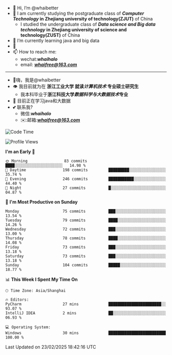 - 👋 Hi, I’m @whaibetter
- 👀 I am currently studying the postgraduate class of ***Computer Technology* in Zhejiang university of technology(ZJUT)** of China
  -  I studied the undergraduate class of ***Data science and Big data technology* in Zhejiang university of science and technology(ZUST)** of China
- 🌱 I’m currently learning java and big data
- 💞️ 
- 📫 How to reach me: 
  - wechat:***whaihalo***
  - email: ***whaifree@163.com***
 ------------------------
- 👋嗨，我是@whaibetter
- 👁 我目前就为在 **浙江工业大学 就读*计算机技术* 专业硕士研究生**
  - 我本科毕业于**浙江科技大学*数据科学与大数据技术*专业**
- 🌴 目前正在学习java和大数据
- 💕 联系我?
  - 微信:***whaihalo***
  - ✉️:邮箱:***whaifree@163.com***

<!--START_SECTION:waka-->
![Code Time](http://img.shields.io/badge/Code%20Time-666%20hrs%2026%20mins-blue)

![Profile Views](http://img.shields.io/badge/Profile%20Views-1-blue)

**I'm an Early 🐤** 

```text
🌞 Morning                83 commits          ████░░░░░░░░░░░░░░░░░░░░░   14.98 % 
🌆 Daytime                198 commits         █████████░░░░░░░░░░░░░░░░   35.74 % 
🌃 Evening                246 commits         ███████████░░░░░░░░░░░░░░   44.40 % 
🌙 Night                  27 commits          █░░░░░░░░░░░░░░░░░░░░░░░░   04.87 % 
```
📅 **I'm Most Productive on Sunday** 

```text
Monday                   75 commits          ███░░░░░░░░░░░░░░░░░░░░░░   13.54 % 
Tuesday                  79 commits          ████░░░░░░░░░░░░░░░░░░░░░   14.26 % 
Wednesday                72 commits          ███░░░░░░░░░░░░░░░░░░░░░░   13.00 % 
Thursday                 78 commits          ████░░░░░░░░░░░░░░░░░░░░░   14.08 % 
Friday                   73 commits          ███░░░░░░░░░░░░░░░░░░░░░░   13.18 % 
Saturday                 73 commits          ███░░░░░░░░░░░░░░░░░░░░░░   13.18 % 
Sunday                   104 commits         █████░░░░░░░░░░░░░░░░░░░░   18.77 % 
```


📊 **This Week I Spent My Time On** 

```text
🕑︎ Time Zone: Asia/Shanghai

🔥 Editors: 
PyCharm                  27 mins             ███████████████████████░░   93.07 % 
IntelliJ IDEA            2 mins              ██░░░░░░░░░░░░░░░░░░░░░░░   06.93 % 

💻 Operating System: 
Windows                  30 mins             █████████████████████████   100.00 % 
```


 Last Updated on 23/02/2025 18:42:16 UTC
<!--END_SECTION:waka-->
